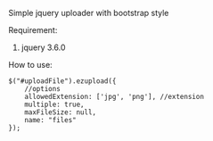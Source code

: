 Simple jquery uploader with bootstrap style

Requirement:
1. jquery 3.6.0

How to use:
```
$("#uploadFile").ezupload({
    //options
    allowedExtension: ['jpg', 'png'], //extension
    multiple: true,
    maxFileSize: null,
    name: "files"
});
```
